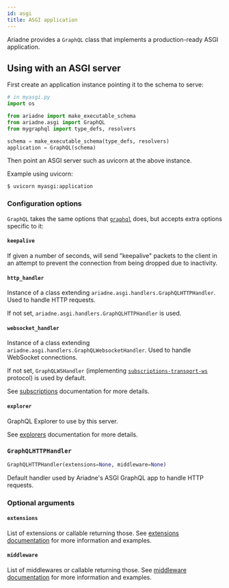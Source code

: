 ```yaml
---
id: asgi
title: ASGI application
---
```


Ariadne provides a `GraphQL` class that implements a production-ready ASGI application.


## Using with an ASGI server

First create an application instance pointing it to the schema to serve:

```python
# in myasgi.py
import os

from ariadne import make_executable_schema
from ariadne.asgi import GraphQL
from mygraphql import type_defs, resolvers

schema = make_executable_schema(type_defs, resolvers)
application = GraphQL(schema)
```

Then point an ASGI server such as uvicorn at the above instance.

Example using uvicorn:

```console
$ uvicorn myasgi:application
```


### Configuration options

`GraphQL` takes the same options that [`graphql`](api-reference.md#configuration-options) does, but accepts extra options specific to it:


#### `keepalive`

If given a number of seconds, will send "keepalive" packets to the client in an attempt to prevent the connection from being dropped due to inactivity.


#### `http_handler`

Instance of a class extending `ariadne.asgi.handlers.GraphQLHTTPHandler`. Used to handle HTTP requests.

If not set, `ariadne.asgi.handlers.GraphQLHTTPHandler` is used.


#### `websocket_handler`

Instance of a class extending `ariadne.asgi.handlers.GraphQLWebsocketHandler`. Used to handle WebSocket connections.

If not set, `GraphQLWSHandler` (implementing [`subscriptions-transport-ws`](https://github.com/apollographql/subscriptions-transport-ws) protocol) is used by default.

See [subscriptions](/subscriptions#subscription-protocols) documentation for more details.


#### `explorer`

GraphQL Explorer to use by this server.

See [explorers](/explorers) documentation for more details.


### `GraphQLHTTPHandler`

```python
GraphQLHTTPHandler(extensions=None, middleware=None)
```

Default handler used by Ariadne's ASGI GraphQL app to handle HTTP requests.


### Optional arguments

#### `extensions`

List of extensions or callable returning those. See [extensions documentation](/extensions#enabling-extensions) for more information and examples.


#### `middleware`

List of middlewares or callable returning those. See [middleware documentation](/middleware#custom-middleware-example) for more information and examples.

